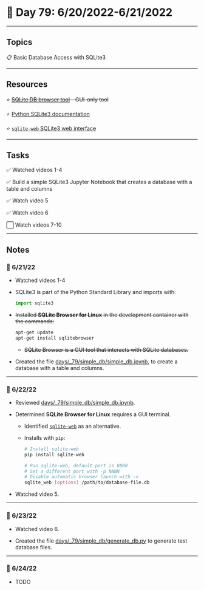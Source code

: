 # :calendar: Day 79: 6/20/2022-6/21/2022

---

## Topics

:clipboard: Basic Database Access with SQLite3

---

## Resources

:star: ~~[SQLite DB browser tool](https://sqlitebrowser.org) - GUI-only tool~~

:star: [Python SQLite3 documentation](https://docs.python.org/3/library/sqlite3.html)

:star: [`sqlite-web` SQLite3 web interface](https://github.com/coleifer/sqlite-web)

---

## Tasks

:white_check_mark: Watched videos 1-4

:white_check_mark: Build a simple SQLite3 Jupyter Notebook that creates a database with a table and columns

:white_check_mark: Watch video 5

:white_check_mark: Watch video 6

:white_large_square: Watch videos 7-10

---

## Notes

### :notebook: 6/21/22

- Watched videos 1-4
- SQLite3 is part of the Python Standard Library and imports with:

    ```python
    import sqlite3
    ```

- ~~Installed **SQLite Browser for Linux** in the development container with the commands:~~

    ```bash
    apt-get update
    apt-get install sqlitebrowser
    ```

    - ~~SQLite Browser is a GUI tool that interacts with SQLite databases.~~

- Created the file [days/_79/simple_db/simple_db.ipynb](https://github.com/timothyhull/100daysofcode/blob/main/days/_79/simple_db/simple_db.ipynb), to create a database with a table and columns.

---

### :notebook: 6/22/22

- Reviewed [days/_79/simple_db/simple_db.ipynb](https://github.com/timothyhull/100daysofcode/blob/main/days/_79/simple_db/simple_db.ipynb).

- Determined **SQLite Browser for Linux** requires a GUI terminal.
    - Identified [`sqlite-web`](https://github.com/coleifer/sqlite-web) as an alternative.
    - Installs with `pip`:

        ```bash
        # Install sqlite-web
        pip install sqlite-web

        # Run sqlite-web, default port is 8080
        # Set a different port with -p NNNN
        # Disable automatic browser launch with -x
        sqlite_web [options] /path/to/database-file.db
        ```

- Watched video 5.

---

### :notebook: 6/23/22

- Watched video 6.

- Created the file [days/_79/simple_db/generate_db.py](https://github.com/timothyhull/100daysofcode/blob/main/days/_79/simple_db/generate_db.py) to generate test database files.

---

### :notebook: 6/24/22

- TODO
